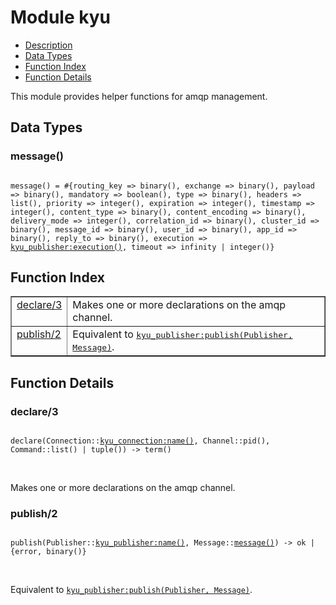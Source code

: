 

# Module kyu #
* [Description](#description)
* [Data Types](#types)
* [Function Index](#index)
* [Function Details](#functions)

This module provides helper functions
for amqp management.

<a name="types"></a>

## Data Types ##




### <a name="type-message">message()</a> ###


<pre><code>
message() = #{routing_key =&gt; binary(), exchange =&gt; binary(), payload =&gt; binary(), mandatory =&gt; boolean(), type =&gt; binary(), headers =&gt; list(), priority =&gt; integer(), expiration =&gt; integer(), timestamp =&gt; integer(), content_type =&gt; binary(), content_encoding =&gt; binary(), delivery_mode =&gt; integer(), correlation_id =&gt; binary(), cluster_id =&gt; binary(), message_id =&gt; binary(), user_id =&gt; binary(), app_id =&gt; binary(), reply_to =&gt; binary(), execution =&gt; <a href="kyu_publisher.md#type-execution">kyu_publisher:execution()</a>, timeout =&gt; infinity | integer()}
</code></pre>

<a name="index"></a>

## Function Index ##


<table width="100%" border="1" cellspacing="0" cellpadding="2" summary="function index"><tr><td valign="top"><a href="#declare-3">declare/3</a></td><td>Makes one or more declarations on the amqp channel.</td></tr><tr><td valign="top"><a href="#publish-2">publish/2</a></td><td>Equivalent to <a href="kyu_publisher.md#publish-2"><tt>kyu_publisher:publish(Publisher, Message)</tt></a>.</td></tr></table>


<a name="functions"></a>

## Function Details ##

<a name="declare-3"></a>

### declare/3 ###

<pre><code>
declare(Connection::<a href="kyu_connection.md#type-name">kyu_connection:name()</a>, Channel::pid(), Command::list() | tuple()) -&gt; term()
</code></pre>
<br />

Makes one or more declarations on the amqp channel.

<a name="publish-2"></a>

### publish/2 ###

<pre><code>
publish(Publisher::<a href="kyu_publisher.md#type-name">kyu_publisher:name()</a>, Message::<a href="#type-message">message()</a>) -&gt; ok | {error, binary()}
</code></pre>
<br />

Equivalent to [`kyu_publisher:publish(Publisher, Message)`](kyu_publisher.md#publish-2).


